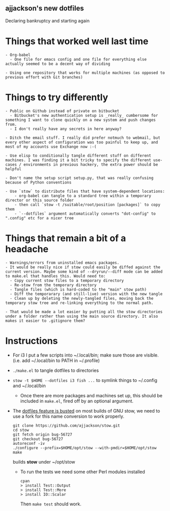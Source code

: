 ajjackson's new dotfiles
------------------------

Declaring bankruptcy and starting again

Things that worked well last time
=================================

    - Org-babel
      - One file for emacs config and one file for everything else actually seemed to be a decent way of dividing

    - Using one repository that works for multiple machines (as opposed to previous effort with Git branches)

Things to try differently
=========================

    - Public on Github instead of private on bitbucket
      - Bitbucket's new authentication setup is _really_ cumbersome for something I want to clone quickly on a new system and push changes from.
      - I don't really have any secrets in here anyway?

    - Ditch the email stuff. I really did prefer notmuch to webmail, but every other aspect of configuration was too painful to keep up, and most of my accounts use Exchange now :-(

    - Use elisp to conditionally tangle different stuff on different machines. I was finding it a bit tricky to specify the different use-cases / environments in previous hackery, the extra power should be helpful

    - Don't name the setup script setup.py, that was really confusing because of Python conventions

    - Use `stow` to distribute files that have system-dependent locations:
        - org-babel can tangle to a standard tree within a temporary director or this source folder
        - then call `stow -t /suitable/root/position [packages]` to copy them
        - `--dotfiles` argument automatically converts "dot-config" to ".config" etc for a nicer tree

Things that remain a bit of a headache
======================================

    - Warnings/errors from uninstalled emacs packages.
    - It would be really nice if stow could easily be diffed against the current version. Maybe some kind of --dryrun/--diff mode can be added to make.el that handles this. Would need to:
      - Copy current stow files to a temporary directory
      - Re-stow from the temporary directory
      - Tangle files (which is hard-coded to the "main" stow path)
      - Diff the temporarary (and still-live) version with the new tangle
      - Clean up by deleting the newly-tangled files, moving back the temporary stow tree and re-linking everything to the normal path.

    - That would be made a lot easier by putting all the stow directories under a folder rather than using the main source directory. It also makes it easier to .gitignore them?


Instructions
============

- For i3 I put a few scripts into ~/.local/bin; make sure those are visible. (i.e. add ~/.local/bin to PATH in ~/.profile)
- `./make.el` to tangle dotfiles to directories
- `stow -t $HOME --dotfiles i3 fish ...` to symlink things to ~/.config and ~/.local/bin
  - Once there are more packages and machines set up, this should be
    included in `make.el`, fired off by an optional argument.

- The [dotfiles feature is busted](https://github.com/aspiers/stow/issues/33)
  on most builds of GNU stow, we need to use a fork for this name
  conversion to work properly.

    ```
    git clone https://github.com/ajjackson/stow.git
    cd stow
    git fetch origin bug-56727
    git checkout bug-56727
    autoreconf -iv
    ./configure --prefix=$HOME/opt/stow --with-pmdir=$HOME/opt/stow
    make
    ```
  builds **stow** under ~/opt/stow
    
  - To run the tests we need some other Perl modules installed

      ```
      cpan
      > install Test::Output
      > install Test::More
      > install IO::Scalar
      ```
    Then `make test` should work.
